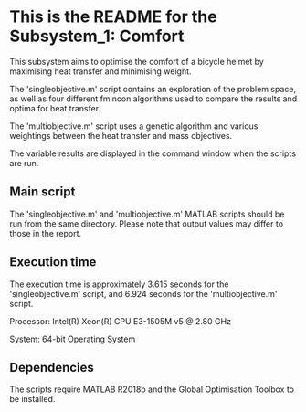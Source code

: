This is the README for the Subsystem_1: Comfort
=======

This subsystem aims to optimise the comfort of a bicycle helmet by maximising heat transfer and minimising weight.

The 'singleobjective.m' script contains an exploration of the problem space, as well as four different fmincon algorithms used to compare the results and optima for heat transfer.

The 'multiobjective.m' script uses a genetic algorithm and various weightings between the heat transfer and mass objectives.

The variable results are displayed in the command window when the scripts are run.


Main script 
-------
The 'singleobjective.m' and 'multiobjective.m' MATLAB scripts should be run from the same directory. Please note that output values may differ to those in the report.


Execution time
-------
The execution time is approximately 3.615 seconds for the 'singleobjective.m' script, and 6.924 seconds for the 'multiobjective.m' script.

Processor: Intel(R) Xeon(R) CPU E3-1505M v5 @ 2.80 GHz

System: 64-bit Operating System


Dependencies
-------
The scripts require MATLAB R2018b and the Global Optimisation Toolbox to be installed.
